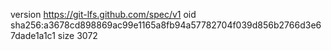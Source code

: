 version https://git-lfs.github.com/spec/v1
oid sha256:a3678cd898869ac99e1165a8fb94a57782704f039d856b2766d3e67dade1a1c1
size 3072
